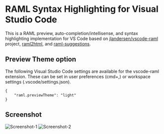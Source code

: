 # RAML Syntax Highlighting for Visual Studio Code
This is a RAML preview, auto-completion/intellisense, and syntax highlighting implementation for VS Code based on [jlandersen/vscode-raml](https://github.com/jlandersen/vscode-raml) project, [raml2html](https://github.com/raml2html/raml2html), and [raml-suggestions](https://github.com/mulesoft/raml-suggestions/).

## Preview Theme option
The following Visual Studio Code settings are available for the vscode-raml extension. These can be set in user preferences (cmd+,) or workspace settings (.vscode/settings.json).

```
{
    "raml.previewTheme": "light"
}
```

## Screenshot
![Screenshot-1](media/screenshot_highlight.png)
![Screenshot-2](media/screenshot_preview.png)